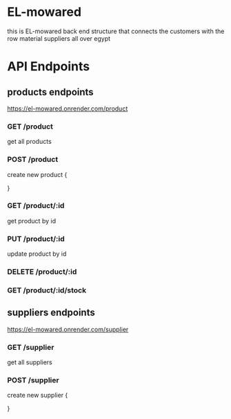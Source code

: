 # EL-mowared

this is EL-mowared back end structure that connects the customers with the row material suppliers all over egypt

# API Endpoints

## products endpoints

https://el-mowared.onrender.com/product

### GET /product

get all products

### POST /product

create new product
{

}

### GET /product/:id

get product by id

### PUT /product/:id

update product by id

### DELETE /product/:id

### GET /product/:id/stock

## suppliers endpoints

https://el-mowared.onrender.com/supplier

### GET /supplier

get all suppliers

### POST /supplier

create new supplier
{

}
